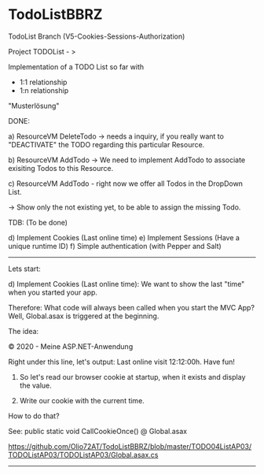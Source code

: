 # TodoListBBRZ
TodoList 
Branch (V5-Cookies-Sessions-Authorization)

Project TODOList - >

Implementation of a TODO List so far with
- 1:1 relationship
- 1:n relationship

"Musterlösung"

DONE: 

a) ResourceVM DeleteTodo -> needs a inquiry, if you really want to "DEACTIVATE"
the TODO regarding this particular Resource.

b) ResourceVM AddTodo -> We need to implement AddTodo to associate exisiting Todos
to this Resource.

c) ResourceVM AddTodo - right now we offer all Todos in the DropDown List.

-> Show only the not existing yet, to be able to assign the missing Todo. 


TDB: (To be done)

d) Implement Cookies (Last online time)
e) Implement Sessions (Have a unique runtime ID)
f) Simple authentication (with Pepper and Salt) 


--------------------------

Lets start: 

d) Implement Cookies (Last online time):
We want to show the last "time" when you started your app.

Therefore: What code will always been called when you start the MVC App?
Well, Global.asax is triggered at the beginning. 

The idea: 

© 2020 - Meine ASP.NET-Anwendung

Right under this line, let's output: 
Last online visit 12:12:00h. Have fun!


1) So let's read our browser cookie at startup, when it exists and display the value. 

2) Write our cookie with the current time. 

How to do that?

See: public static void CallCookieOnce() @ Global.asax

https://github.com/Olio72AT/TodoListBBRZ/blob/master/TODO04ListAP03/TODOListAP03/TODOListAP03/Global.asax.cs

-------------------------------


